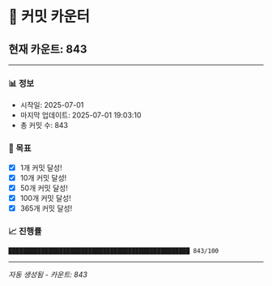 # 🔢 커밋 카운터

## 현재 카운트: 843

---

### 📊 정보
- 시작일: 2025-07-01
- 마지막 업데이트: 2025-07-01 19:03:10
- 총 커밋 수: 843

### 🎯 목표
- [x] 1개 커밋 달성!
- [x] 10개 커밋 달성!
- [x] 50개 커밋 달성!
- [x] 100개 커밋 달성!
- [x] 365개 커밋 달성!

### 📈 진행률
```
██████████████████████████████████████████████████ 843/100
```

---
*자동 생성됨 - 카운트: 843*
